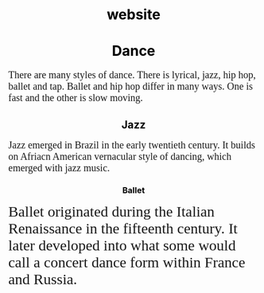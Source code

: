# website
<html>
<head>
<style>
    body {
  background-image: url("https://purbalite.net/wp-content/uploads/2018/10/dance.png");
}
h1 {
  color: black;
  text-align: center;
}
p {
  font-family: verdana;
  font-size: 20px;
}
h2 {
  color: black;
  text-align: center;
}
p1 {
  font-family: verdana;
  font-size: 20px;
}
h3 {
  color: black;
  text-align: center;
}
p2 {
  font-family: verdana;
  font-size: 30px;
}
</style>
</head>
<body>

<h1>Dance</h1>
<p>There are many styles of dance. There is lyrical, jazz, hip hop, ballet and tap. Ballet and hip hop differ in many ways. One is fast and the other is slow moving.</p>
<h2>Jazz</h2>
<p1>Jazz emerged in Brazil in the early twentieth century. It builds on Afriacn American vernacular style of dancing, which emerged with jazz music.</p1>
<h3>Ballet</h3>
<p2>Ballet originated during the Italian Renaissance in the fifteenth century. It later developed into what some would call a concert dance form within France and Russia.</p2>
</body>
</html>
